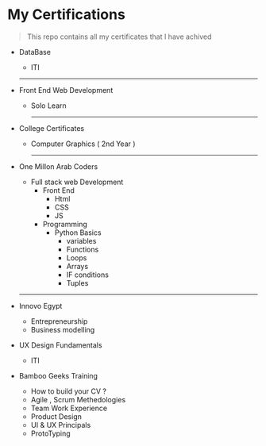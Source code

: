 # My Certifications
> This repo contains all my certificates that I have achived
> 
- DataBase
  - ITI 
  <hr>
- Front End Web Development
  - Solo Learn
    <hr>

- College Certificates
  - Computer Graphics ( 2nd Year )
    <hr>

- One Millon Arab Coders 
  - Full stack web Development
    - Front End
      - Html 
      - CSS
      -  JS
    - Programming
      - Python Basics
        - variables
        - Functions
        - Loops
        - Arrays
        - IF conditions
        - Tuples
  <hr>

- Innovo Egypt
  - Entrepreneurship
  - Business modelling
  
  
- UX Design Fundamentals
  - ITI

- Bamboo Geeks Training
    - How to build your CV ?
    - Agile , Scrum Methedologies
    - Team Work Experience 
    - Product Design 
    - UI & UX Principals
    - ProtoTyping
